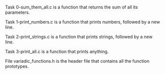 Task 0-sum_them_all.c is a function that returns the sum of all its parameters.

Task 1-print_numbers.c is a function that prints numbers, followed by a new line.

Task 2-print_strings.c is a function that prints strings, followed by a new line.

Task 3-print_all.c is a function that prints anything.

File variadic_functions.h is the header file that contains all the function prototypes.
